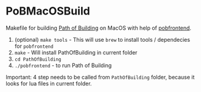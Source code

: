 # PoBMacOSBuild
Makefile for building [Path of Building](https://github.com/Openarl/PathOfBuilding) on MacOS with help of [pobfrontend](https://github.com/philroberts/pobfrontend).

1. (optional) `make tools` - This will use `brew` to install tools / dependecies for `pobfrontend`
2. `make` - Will install PathOfBuilding in current folder
3. `cd PathOfBuilding`
4. `./pobfrontend` - to run Path of Building

Important: 4 step needs to be called from `PathOfBuilding` folder, because it looks for lua files in current folder.